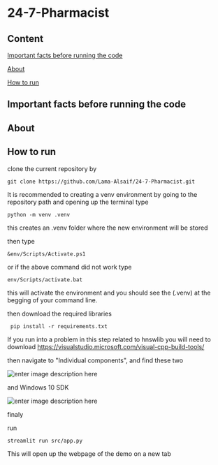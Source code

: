 # 24-7-Pharmacist



## Content

[Important facts before running the code](#important)

[About](#about) 

[How to run](#how) 

<a name="important"/>

## Important facts before running the code

<a name="about"/>

## About



<a name="how"/>

## How to run 


clone the current repository by 

```
git clone https://github.com/Lama-Alsaif/24-7-Pharmacist.git
```

It is recommended to creating a venv environment by going to the repository path and opening up the terminal type 

```
python -m venv .venv
```
this creates an .venv folder where the new environment will be stored 

then type

``` 
&env/Scripts/Activate.ps1
```

or if the above command did not work type

```
env/Scripts/activate.bat
```
this will activate the environment and you should see the (.venv) at the begging of your command line.

then download the required libraries   
```
 pip install -r requirements.txt
```

If you run into a problem in this step related to hnswlib you will need to download https://visualstudio.microsoft.com/visual-cpp-build-tools/

then navigate to "Individual components", and find these two

![enter image description here](https://i.stack.imgur.com/W67kU.png)

and Windows 10 SDK

![enter image description here](https://i.stack.imgur.com/RHmKX.png)

finaly 

run 
```
streamlit run src/app.py
```

This will open up the webpage of the demo on a new tab
